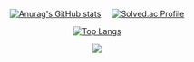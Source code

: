 <div align="center">
        
<a href="#">![Anurag's GitHub stats](https://github-readme-stats.vercel.app/api?username=yewon31&show_icons=false&theme=transparent&hide=issues&rank_icon=percentile&border_color=caced2&bg_color=10,B1AFB2,2B4053&title_color=fff&text_color=fff)</a>
        &nbsp; &nbsp;
<a href="#">![Solved.ac Profile](http://mazassumnida.wtf/api/v2/generate_badge?boj=chojo1031)</a>
</div>
    
<div align="center">
        
<a href="#">![Top Langs](https://github-readme-stats.vercel.app/api/top-langs/?username=yewon31&layout=compact&hide_border=truetext_color=111&title_color=111)</a>
</div>

<!--        
<div align="center">
<a href="#">![My Skills](https://skillicons.dev/icons?i=github,git,html,css,bootstrap,js,jquery,java,spring,py,c,php,mysql,eclipse,idea,vscode,figma,notion,discord,stackoverflow&perline=10)</a>
</div>
-->

<div align="center">
    <a href="#">
        <img src="https://hits.seeyoufarm.com/api/count/incr/badge.svg?url=https%3A%2F%2Fgithub.com%2Fyewon31&count_bg=%23ED6DA3&title_bg=%2386757E&icon=github.svg&icon_color=%23E1DEDE&title=hits&edge_flat=false" />
    </a>
</div>
